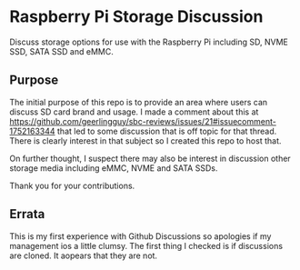 # Raspberry Pi Storage Discussion

Discuss storage options for use with the Raspberry Pi including SD, NVME SSD, SATA SSD and eMMC.

## Purpose

The initial purpose of this repo is to provide an area where users can discuss SD card brand and usage. I made a comment about this at <https://github.com/geerlingguy/sbc-reviews/issues/21#issuecomment-1752163344> that led to some discussion that is off topic for that thread. There is clearly interest in that subject so I created this repo to host that.

On further thought, I suspect there may also be interest in discussion other storage media including eMMC, NVME and SATA SSDs.

Thank you for your contributions.

## Errata

This is my first experience with Github Discussions so apologies if my management ios a little clumsy. The first thing I checked is if discussions are cloned. It aopears that they are not.
